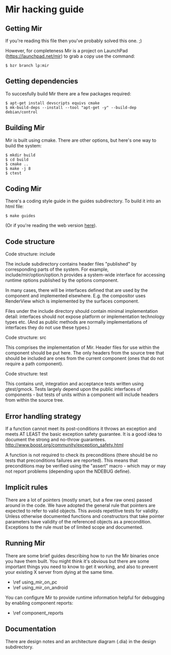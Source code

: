 Mir hacking guide
=================

Getting Mir
-----------

If you're reading this file then you've probably solved this one. ;)

However, for completeness Mir is a project on LaunchPad (https://launchpad.net/mir)
to grab a copy use the command:

    $ bzr branch lp:mir


Getting dependencies
--------------------
To succesfully build Mir there are a few packages required:

    $ apt-get install devscripts equivs cmake
    $ mk-build-deps --install --tool "apt-get -y" --build-dep debian/control


Building Mir
-----------

Mir is built using cmake. There are other options, but here's one way to
build the system:

    $ mkdir build
    $ cd build
    $ cmake ..
    $ make -j 8
    $ ctest


Coding Mir
----------

There's a coding style guide in the guides subdirectory. To build it into an
html file:

    $ make guides

(Or if you're reading the web version [here](cppguide/index.html)).


Code structure
--------------

Code structure: include

The include subdirectory contains header files "published" by corresponding parts
of the system. For example, include/mir/option/option.h provides a system-wide interface
for accessing runtime options published by the options component.

In many cases, there will be interfaces defined that are used by the component
and implemented elsewhere. E.g. the compositor uses RenderView which is implemented
by the surfaces component.

Files under the include directory should contain minimal implementation detail: interfaces
should not expose platform or implementation technology types etc. (And as public methods
are normally implementations of interfaces they do not use these types.)


Code structure: src

This comprises the implementation of Mir. Header files for use within the component
should be put here. The only headers from the source tree that should be included are
ones from the current component (ones that do not require a path component).


Code structure: test

This contains unit, integration and acceptance tests written using gtest/gmock. Tests
largely depend upon the public interfaces of components - but tests of units within
a component will include headers from within the source tree.


Error handling strategy
-----------------------

If a function cannot meet its post-conditions it throws an exception and meets
AT LEAST the basic exception safety guarantee. It is a good idea to document the
strong and no-throw guarantees. http://www.boost.org/community/exception_safety.html

A function is not required to check its preconditions (there should be no
tests that preconditions failures are reported). This means that 
preconditions may be verified using the "assert" macro - which may or may
not report problems (depending upon the NDEBUG define).


Implicit rules
--------------

There are a lot of pointers (mostly smart, but a few raw ones) passed
around in the code. We have adopted the general rule that pointers are
expected to refer to valid objects. This avoids repetitive tests for
validity. Unless otherwise documented functions and constructors that
take pointer parameters have validity of the referenced objects as a
precondition. Exceptions to the rule must be of limited scope and 
documented.


Running Mir
-----------

There are some brief guides describing how to run the Mir binaries once you have
them built. You might think it's obvious but there are some important things
you need to know to get it working, and also to prevent your existing X server
from dying at the same time.

 - \ref using_mir_on_pc
 - \ref using_mir_on_android

You can configure Mir to provide runtime information helpful for debugging
by enabling component reports:

 - \ref component_reports

Documentation
-------------

There are design notes and an architecture diagram (.dia) in the design
subdirectory.


